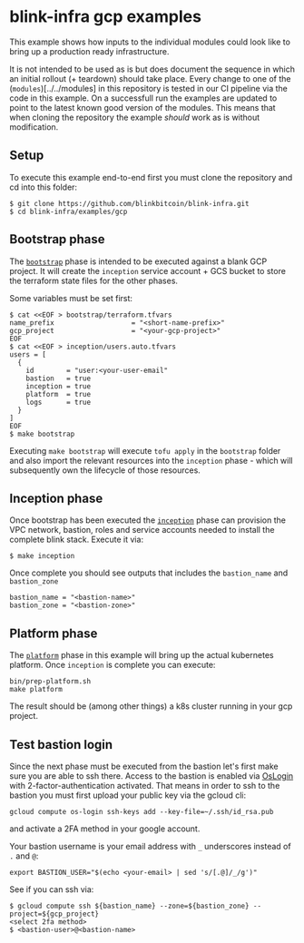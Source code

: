 # blink-infra gcp examples

This example shows how inputs to the individual modules could look like to bring up a production ready infrastructure.

It is not intended to be used as is but does document the sequence in which an initial rollout (+ teardown) should take place.
Every change to one of the (`modules`)[../../modules] in this repository is tested in our CI pipeline via the code in this example.
On a successfull run the examples are updated to point to the latest known good version of the modules.
This means that when cloning the repository the example _should_ work as is without modification.

## Setup

To execute this example end-to-end first you must clone the repository and cd into this folder:
```
$ git clone https://github.com/blinkbitcoin/blink-infra.git
$ cd blink-infra/examples/gcp
```

## Bootstrap phase

The [`bootstrap`](./bootstrap/main.tf) phase is intended to be executed against a blank GCP project.
It will create the `inception` service account + GCS bucket to store the terraform state files for the other phases.

Some variables must be set first:
```
$ cat <<EOF > bootstrap/terraform.tfvars
name_prefix                   = "<short-name-prefix>"
gcp_project                   = "<your-gcp-project>"
EOF
$ cat <<EOF > inception/users.auto.tfvars
users = [
  {
    id        = "user:<your-user-email"
    bastion   = true
    inception = true
    platform  = true
    logs      = true
  }
]
EOF
$ make bootstrap
```

Executing `make bootstrap` will execute `tofu apply` in the `bootstrap` folder and also import the relevant resources into the `inception` phase - which will subsequently own the lifecycle of those resources.

## Inception phase

Once bootstrap has been executed the [`inception`](./inception/main.tf) phase can provision the VPC network, bastion, roles and service accounts needed to install the complete blink stack.
Execute it via:
```
$ make inception
```

Once complete you should see outputs that includes the `bastion_name` and `bastion_zone`
```
bastion_name = "<bastion-name>"
bastion_zone = "<bastion-zone>"
```

## Platform phase

The [`platform`](./platform/main.tf) phase in this example will bring up the actual kubernetes platform. Once `inception` is complete you can execute:
```
bin/prep-platform.sh
make platform
```
The result should be (among other things) a k8s cluster running in your gcp project.

## Test bastion login

Since the next phase must be executed from the bastion let's first make sure you are able to ssh there.
Access to the bastion is enabled via [OsLogin](https://cloud.google.com/compute/docs/oslogin) with 2-factor-authentication activated.
That means in order to ssh to the bastion you must first upload your public key via the gcloud cli:
```
gcloud compute os-login ssh-keys add --key-file=~/.ssh/id_rsa.pub
```
and activate a 2FA method in your google account.

Your bastion username is your email address with `_` underscores instead of `.` and `@`:
```
export BASTION_USER="$(echo <your-email> | sed 's/[.@]/_/g')"
```

See if you can ssh via:
```
$ gcloud compute ssh ${bastion_name} --zone=${bastion_zone} --project=${gcp_project}
<select 2fa method>
$ <bastion-user>@<bastion-name>
```
